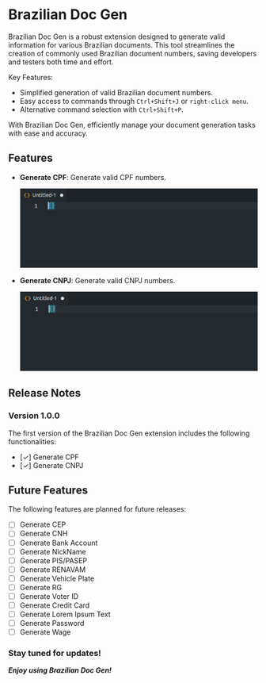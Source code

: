 # Brazilian Doc Gen

Brazilian Doc Gen is a robust extension designed to generate valid information for various Brazilian documents. This tool streamlines the creation of commonly used Brazilian document numbers, saving developers and testers both time and effort.

Key Features:

- Simplified generation of valid Brazilian document numbers.
- Easy access to commands through `Ctrl+Shift+J` or `right-click menu`.
- Alternative command selection with `Ctrl+Shift+P`.

With Brazilian Doc Gen, efficiently manage your document generation tasks with ease and accuracy.

## Features

- **Generate CPF**: Generate valid CPF numbers.

  ![Generate CPF](images/generate-cpf.gif)
- **Generate CNPJ**: Generate valid CNPJ numbers.

  ![Generate CNPJ](images/generate-cnpj.gif)

## Release Notes

### Version 1.0.0

The first version of the Brazilian Doc Gen extension includes the following functionalities:

- [✓] Generate CPF
- [✓] Generate CNPJ

## Future Features

The following features are planned for future releases:

- [ ] Generate CEP
- [ ] Generate CNH
- [ ] Generate Bank Account
- [ ] Generate NickName
- [ ] Generate PIS/PASEP
- [ ] Generate RENAVAM
- [ ] Generate Vehicle Plate
- [ ] Generate RG
- [ ] Generate Voter ID
- [ ] Generate Credit Card
- [ ] Generate Lorem Ipsum Text
- [ ] Generate Password
- [ ] Generate Wage

### Stay tuned for updates!

***Enjoy using Brazilian Doc Gen!***
